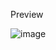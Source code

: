 Preview

![image](https://user-images.githubusercontent.com/72241207/168444506-17f55371-a407-4b27-86b0-1485b330fb06.png)

